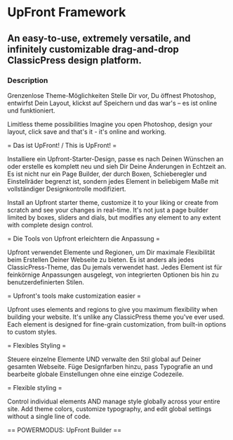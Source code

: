# UpFront Framework

## An easy-to-use, extremely versatile, and infinitely customizable drag-and-drop ClassicPress design platform.

### Description

Grenzenlose Theme-Möglichkeiten
Stelle Dir vor, Du öffnest Photoshop, entwirfst Dein Layout, klickst auf Speichern und das war's – es ist online und funktioniert.

Limitless theme possibilities
Imagine you open Photoshop, design your layout, click save and that's it - it's online and working.

= Das ist UpFront! / This is UpFront! =

Installiere ein Upfront-Starter-Design, passe es nach Deinen Wünschen an oder erstelle es komplett neu und sieh Dir Deine Änderungen in Echtzeit an. 
Es ist nicht nur ein Page Builder, der durch Boxen, Schieberegler und Einstellräder begrenzt ist, sondern jedes Element in beliebigem Maße mit vollständiger Designkontrolle modifiziert.

Install an Upfront starter theme, customize it to your liking or create from scratch and see your changes in real-time.
It's not just a page builder limited by boxes, sliders and dials, but modifies any element to any extent with complete design control.

= Die Tools von Upfront erleichtern die Anpassung =

Upfront verwendet Elemente und Regionen, um Dir maximale Flexibilität beim Erstellen Deiner Webseite zu bieten. 
Es ist anders als jedes ClassicPress-Theme, das Du jemals verwendet hast. Jedes Element ist für feinkörnige Anpassungen ausgelegt, von integrierten Optionen bis hin zu benutzerdefinierten Stilen.

= Upfront's tools make customization easier =

Upfront uses elements and regions to give you maximum flexibility when building your website.
It's unlike any ClassicPress theme you've ever used. Each element is designed for fine-grain customization, from built-in options to custom styles.

= Flexibles Styling =

Steuere einzelne Elemente UND verwalte den Stil global auf Deiner gesamten Webseite. 
Füge Designfarben hinzu, pass Typografie an und bearbeite globale Einstellungen ohne eine einzige Codezeile.

= Flexible styling =

Control individual elements AND manage style globally across your entire site.
Add theme colors, customize typography, and edit global settings without a single line of code.

== POWERMODUS: UpFront Builder ==